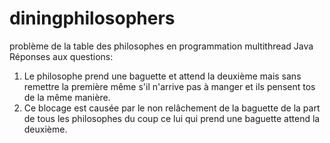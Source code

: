 # diningphilosophers
problème de la table des philosophes en programmation multithread Java
Réponses aux questions:
1) Le philosophe prend une baguette et attend la deuxième mais sans remettre la première même s'il n'arrive pas à manger et ils pensent tos de la même manière.
2) Ce blocage est causée par le non relâchement de la baguette de la part de tous les philosophes du coup ce lui qui prend une baguette attend la deuxième.
